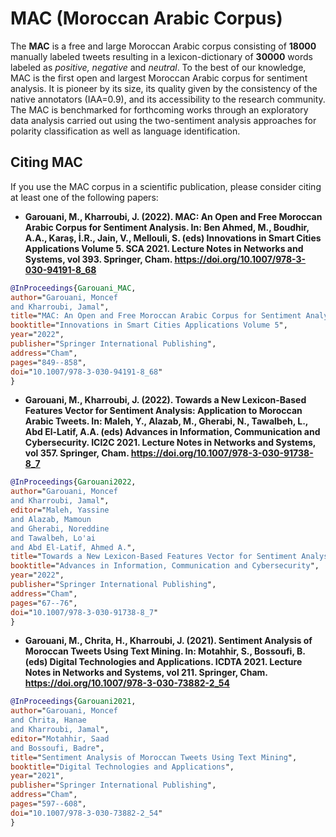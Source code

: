 # MAC (Moroccan Arabic Corpus)
The **MAC** is a free and large Moroccan Arabic corpus consisting of **18000** manually labeled tweets resulting in a lexicon-dictionary of **30000** words labeled as *positive, negative* and *neutral*. To the best of our knowledge, MAC is the first open and largest Moroccan Arabic corpus for sentiment analysis. It is pioneer by its size, its quality given by the consistency of the native annotators (IAA=0.9), and its accessibility to the research community. The MAC is benchmarked for forthcoming works through an exploratory data analysis carried out using the two-sentiment analysis approaches for polarity classification as well as language identification.

## Citing MAC

If you use the MAC corpus in a scientific publication, please consider citing at least one of the following papers:

* **Garouani, M., Kharroubi, J. (2022). MAC: An Open and Free Moroccan Arabic Corpus for Sentiment Analysis. In: Ben Ahmed, M., Boudhir, A.A., Karaș, İ.R., Jain, V., Mellouli, S. (eds) Innovations in Smart Cities Applications Volume 5. SCA 2021. Lecture Notes in Networks and Systems, vol 393. Springer, Cham. https://doi.org/10.1007/978-3-030-94191-8_68**

```bibtex
@InProceedings{Garouani_MAC,
author="Garouani, Moncef
and Kharroubi, Jamal",
title="MAC: An Open and Free Moroccan Arabic Corpus for Sentiment Analysis",
booktitle="Innovations in Smart Cities Applications Volume 5",
year="2022",
publisher="Springer International Publishing",
address="Cham",
pages="849--858",
doi="10.1007/978-3-030-94191-8_68"
}
```

* **Garouani, M., Kharroubi, J. (2022). Towards a New Lexicon-Based Features Vector for Sentiment Analysis: Application to Moroccan Arabic Tweets. In: Maleh, Y., Alazab, M., Gherabi, N., Tawalbeh, L., Abd El-Latif, A.A. (eds) Advances in Information, Communication and Cybersecurity. ICI2C 2021. Lecture Notes in Networks and Systems, vol 357. Springer, Cham. https://doi.org/10.1007/978-3-030-91738-8_7**

```bibtex
@InProceedings{Garouani2022,
author="Garouani, Moncef
and Kharroubi, Jamal",
editor="Maleh, Yassine
and Alazab, Mamoun
and Gherabi, Noreddine
and Tawalbeh, Lo'ai
and Abd El-Latif, Ahmed A.",
title="Towards a New Lexicon-Based Features Vector for Sentiment Analysis: Application to Moroccan Arabic Tweets",
booktitle="Advances in Information, Communication and Cybersecurity",
year="2022",
publisher="Springer International Publishing",
address="Cham",
pages="67--76",
doi="10.1007/978-3-030-91738-8_7"
}

```

* **Garouani, M., Chrita, H., Kharroubi, J. (2021). Sentiment Analysis of Moroccan Tweets Using Text Mining. In: Motahhir, S., Bossoufi, B. (eds) Digital Technologies and Applications. ICDTA 2021. Lecture Notes in Networks and Systems, vol 211. Springer, Cham. https://doi.org/10.1007/978-3-030-73882-2_54**

```bibtex
@InProceedings{Garouani2021,
author="Garouani, Moncef
and Chrita, Hanae
and Kharroubi, Jamal",
editor="Motahhir, Saad
and Bossoufi, Badre",
title="Sentiment Analysis of Moroccan Tweets Using Text Mining",
booktitle="Digital Technologies and Applications",
year="2021",
publisher="Springer International Publishing",
address="Cham",
pages="597--608",
doi="10.1007/978-3-030-73882-2_54"
}

```

